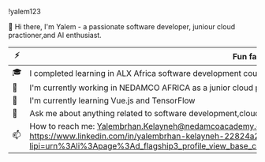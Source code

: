 
!yalem123

👋 Hi there, I'm Yalem - a passionate software developer, juniour cloud practioner,and AI enthusiast.

| :zap: | Fun facts |
| --- | --- |
| :mortar_board: | I completed learning in ALX Africa software development course |
| :office: | I'm currently working in NEDAMCO AFRICA as a junior cloud practitioner |
| :seedling: | I'm currently learning Vue.js and TensorFlow |
| :speech_balloon: | Ask me about anything related to software development,cloud development   or AI |
| :mailbox: | How to reach me:  Yalembrhan.Kelayneh@nedamcoacademy.org or visit my LinkedIn https://www.linkedin.com/in/yalembrhan-kelayneh-22824a234?lipi=urn%3Ali%3Apage%3Ad_flagship3_profile_view_base_contact_details%3BUqlOeagrQOihQhQCCygWsA%3D%3D|



<!---
yalem123/yalem123 is a ✨ special ✨ repository because its `README.md` (this file) appears on your GitHub profile.
You can click the Preview link to take a look at your changes.
--->
